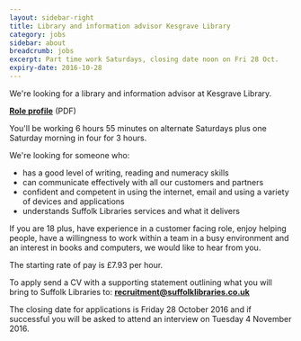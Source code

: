 ```yaml
---
layout: sidebar-right
title: Library and information advisor Kesgrave Library
category: jobs
sidebar: about
breadcrumb: jobs
excerpt: Part time work Saturdays, closing date noon on Fri 28 Oct.
expiry-date: 2016-10-28
---
```


We're looking for a library and information advisor at Kesgrave Library.

**[Role profile](/assets/pdf/library-and-information-advisor-oct-2016.pdf)** (PDF)

You'll be working 6 hours 55 minutes on alternate Saturdays plus one Saturday morning in four for 3 hours.

We're looking for someone who:

- has a good level of writing, reading and numeracy skills
- can communicate effectively with all our customers and partners
- confident and competent in using the internet, email and using a variety of devices and applications
- understands Suffolk Libraries services and what it delivers

If you are 18 plus, have experience in a customer facing role, enjoy helping people, have a willingness to work within a team in a busy environment and an interest in books and computers, we would like to hear from you.  

The starting rate of pay is &pound;7.93 per hour.

To apply send a CV with a supporting statement outlining what you will bring to Suffolk Libraries to: **recruitment@suffolklibraries.co.uk**

The closing date for applications is Friday 28 October 2016 and if successful you will be asked to attend an interview on Tuesday 4 November 2016.
